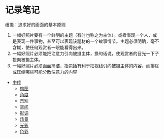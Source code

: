 # 记录笔记

纽摄：追求好的画面的基本原则
1. 一幅好照片要有一个鲜明的主题（有时也称之为主体）。或者表现一个人，或是表现一件事物，甚至可以表现该题材的一个故事情节。主题必须明确，毫不含糊，使任何观赏者一眼能看得出来。
2. 一幅好照片必须能把注意力引向被摄主体，换句话说，使观赏者的目光一下子投向被摄主体。
3. 一幅好照片必须画面简洁，指包括有利于把视线引向被摄主体的内容，而排除或压缩哪些可能分散注意力的内容

* [中传](/note/zhongchuan/README.md)
  * [构图](/note/zhongchuan/1-1-composition.md)
  * [角度](/note/zhongchuan/1-2-angle.md)
  * [景别](/note/zhongchuan/1-3-scenery.md)
  * [空间](/note/zhongchuan/1-4-space.md)
  * [影调](/note/zhongchuan/1-5-tone.md)
  * [场景](/note/zhongchuan/1-6-scene.md)
  * [光影](/note/zhongchuan/1-7-shadow.md)
  * [色彩](/note/zhongchuan/1-8-colour.md)
